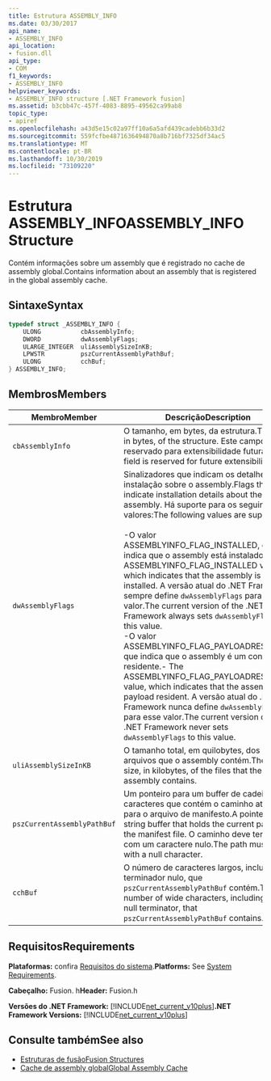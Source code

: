 ```yaml
---
title: Estrutura ASSEMBLY_INFO
ms.date: 03/30/2017
api_name:
- ASSEMBLY_INFO
api_location:
- fusion.dll
api_type:
- COM
f1_keywords:
- ASSEMBLY_INFO
helpviewer_keywords:
- ASSEMBLY_INFO structure [.NET Framework fusion]
ms.assetid: b3cbb47c-457f-4083-8895-49562ca99ab8
topic_type:
- apiref
ms.openlocfilehash: a43d5e15c02a97ff10a6a5afd439cadebb6b33d2
ms.sourcegitcommit: 559fcfbe4871636494870a8b716bf7325df34ac5
ms.translationtype: MT
ms.contentlocale: pt-BR
ms.lasthandoff: 10/30/2019
ms.locfileid: "73109220"
---
```

# <a name="assembly_info-structure"></a><span data-ttu-id="9c2ac-102">Estrutura ASSEMBLY_INFO</span><span class="sxs-lookup"><span data-stu-id="9c2ac-102">ASSEMBLY_INFO Structure</span></span>
<span data-ttu-id="9c2ac-103">Contém informações sobre um assembly que é registrado no cache de assembly global.</span><span class="sxs-lookup"><span data-stu-id="9c2ac-103">Contains information about an assembly that is registered in the global assembly cache.</span></span>  
  
## <a name="syntax"></a><span data-ttu-id="9c2ac-104">Sintaxe</span><span class="sxs-lookup"><span data-stu-id="9c2ac-104">Syntax</span></span>  
  
```cpp  
typedef struct _ASSEMBLY_INFO {  
    ULONG           cbAssemblyInfo;  
    DWORD           dwAssemblyFlags;  
    ULARGE_INTEGER  uliAssemblySizeInKB;  
    LPWSTR          pszCurrentAssemblyPathBuf;  
    ULONG           cchBuf;  
} ASSEMBLY_INFO;  
```  
  
## <a name="members"></a><span data-ttu-id="9c2ac-105">Membros</span><span class="sxs-lookup"><span data-stu-id="9c2ac-105">Members</span></span>  
  
|<span data-ttu-id="9c2ac-106">Membro</span><span class="sxs-lookup"><span data-stu-id="9c2ac-106">Member</span></span>|<span data-ttu-id="9c2ac-107">Descrição</span><span class="sxs-lookup"><span data-stu-id="9c2ac-107">Description</span></span>|  
|------------|-----------------|  
|`cbAssemblyInfo`|<span data-ttu-id="9c2ac-108">O tamanho, em bytes, da estrutura.</span><span class="sxs-lookup"><span data-stu-id="9c2ac-108">The size, in bytes, of the structure.</span></span> <span data-ttu-id="9c2ac-109">Este campo é reservado para extensibilidade futura.</span><span class="sxs-lookup"><span data-stu-id="9c2ac-109">This field is reserved for future extensibility.</span></span>|  
|`dwAssemblyFlags`|<span data-ttu-id="9c2ac-110">Sinalizadores que indicam os detalhes da instalação sobre o assembly.</span><span class="sxs-lookup"><span data-stu-id="9c2ac-110">Flags that indicate installation details about the assembly.</span></span> <span data-ttu-id="9c2ac-111">Há suporte para os seguintes valores:</span><span class="sxs-lookup"><span data-stu-id="9c2ac-111">The following values are supported:</span></span><br /><br /> <span data-ttu-id="9c2ac-112">-O valor ASSEMBLYINFO_FLAG_INSTALLED, que indica que o assembly está instalado.</span><span class="sxs-lookup"><span data-stu-id="9c2ac-112">-   The ASSEMBLYINFO_FLAG_INSTALLED value, which indicates that the assembly is installed.</span></span> <span data-ttu-id="9c2ac-113">A versão atual do .NET Framework sempre define `dwAssemblyFlags` para esse valor.</span><span class="sxs-lookup"><span data-stu-id="9c2ac-113">The current version of the .NET Framework always sets `dwAssemblyFlags` to this value.</span></span><br /><span data-ttu-id="9c2ac-114">-O valor ASSEMBLYINFO_FLAG_PAYLOADRESIDENT, que indica que o assembly é um conteúdo residente.</span><span class="sxs-lookup"><span data-stu-id="9c2ac-114">-   The ASSEMBLYINFO_FLAG_PAYLOADRESIDENT value, which indicates that the assembly is a payload resident.</span></span> <span data-ttu-id="9c2ac-115">A versão atual do .NET Framework nunca define `dwAssemblyFlags` para esse valor.</span><span class="sxs-lookup"><span data-stu-id="9c2ac-115">The current version of the .NET Framework never sets `dwAssemblyFlags` to this value.</span></span>|  
|`uliAssemblySizeInKB`|<span data-ttu-id="9c2ac-116">O tamanho total, em quilobytes, dos arquivos que o assembly contém.</span><span class="sxs-lookup"><span data-stu-id="9c2ac-116">The total size, in kilobytes, of the files that the assembly contains.</span></span>|  
|`pszCurrentAssemblyPathBuf`|<span data-ttu-id="9c2ac-117">Um ponteiro para um buffer de cadeia de caracteres que contém o caminho atual para o arquivo de manifesto.</span><span class="sxs-lookup"><span data-stu-id="9c2ac-117">A pointer to a string buffer that holds the current path to the manifest file.</span></span> <span data-ttu-id="9c2ac-118">O caminho deve terminar com um caractere nulo.</span><span class="sxs-lookup"><span data-stu-id="9c2ac-118">The path must end with a null character.</span></span>|  
|`cchBuf`|<span data-ttu-id="9c2ac-119">O número de caracteres largos, incluindo o terminador nulo, que `pszCurrentAssemblyPathBuf` contém.</span><span class="sxs-lookup"><span data-stu-id="9c2ac-119">The number of wide characters, including the null terminator, that `pszCurrentAssemblyPathBuf` contains.</span></span>|  
  
## <a name="requirements"></a><span data-ttu-id="9c2ac-120">Requisitos</span><span class="sxs-lookup"><span data-stu-id="9c2ac-120">Requirements</span></span>  
 <span data-ttu-id="9c2ac-121">**Plataformas:** confira [Requisitos do sistema](../../get-started/system-requirements.md).</span><span class="sxs-lookup"><span data-stu-id="9c2ac-121">**Platforms:** See [System Requirements](../../get-started/system-requirements.md).</span></span>  
  
 <span data-ttu-id="9c2ac-122">**Cabeçalho:** Fusion. h</span><span class="sxs-lookup"><span data-stu-id="9c2ac-122">**Header:** Fusion.h</span></span>  
  
 <span data-ttu-id="9c2ac-123">**Versões do .NET Framework:** [!INCLUDE[net_current_v10plus](../../../../includes/net-current-v10plus-md.md)]</span><span class="sxs-lookup"><span data-stu-id="9c2ac-123">**.NET Framework Versions:** [!INCLUDE[net_current_v10plus](../../../../includes/net-current-v10plus-md.md)]</span></span>  
  
## <a name="see-also"></a><span data-ttu-id="9c2ac-124">Consulte também</span><span class="sxs-lookup"><span data-stu-id="9c2ac-124">See also</span></span>

- [<span data-ttu-id="9c2ac-125">Estruturas de fusão</span><span class="sxs-lookup"><span data-stu-id="9c2ac-125">Fusion Structures</span></span>](fusion-structures.md)
- [<span data-ttu-id="9c2ac-126">Cache de assembly global</span><span class="sxs-lookup"><span data-stu-id="9c2ac-126">Global Assembly Cache</span></span>](../../app-domains/gac.md)
